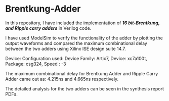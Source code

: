# Brentkung-Adder

In this repository, I have included the implementation of **_16 bit-Brentkung, and Ripple carry adders_** in Verilog code. 

I have used ModelSim to verify the functionality of the adder by plotting the output waveforms and compared the maximum combinational delay between the two adders using Xilinx ISE design suite 14.7.

Device: Configuration used:
   Device Family: Artix7,
   Device: xc7a100t,
   Package: csg324,
   Speed : -3

The maximum combinational delay for Brentkung Adder and Ripple Carry Adder came out as:  4.215ns and 4.665ns respectively.

The detailed analysis for the two adders can be seen in the synthesis report PDFs.

